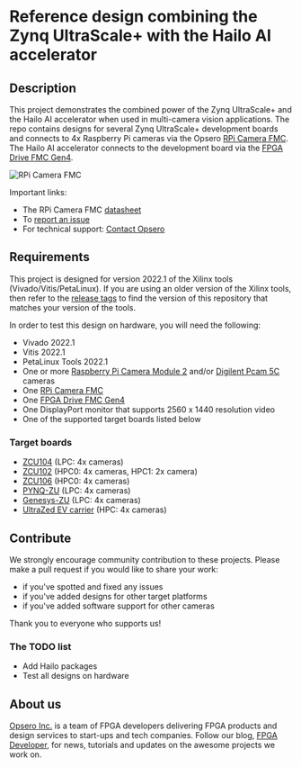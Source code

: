 # Reference design combining the Zynq UltraScale+ with the Hailo AI accelerator

## Description

This project demonstrates the combined power of the Zynq UltraScale+ and the Hailo AI accelerator
when used in multi-camera vision applications. The repo contains designs for several Zynq UltraScale+
development boards and connects to 4x Raspberry Pi cameras via the Opsero 
[RPi Camera FMC](https://camerafmc.com/docs/rpi-camera-fmc/overview/). The Hailo AI accelerator
connects to the development board via the [FPGA Drive FMC Gen4](https://www.fpgadrive.com/docs/fpga-drive-fmc-gen4/overview/).

![RPi Camera FMC](https://www.fpgadeveloper.com/camera-fmc-connecting-mipi-cameras-to-fpgas/images/rpi-camera-fmc-pynq-zu-1.jpg "RPi Camera FMC")

Important links:
* The RPi Camera FMC [datasheet](https://camerafmc.com/docs/rpi-camera-fmc/overview/)
* To [report an issue](https://github.com/fpgadeveloper/zynqmp-hailo-ai/issues)
* For technical support: [Contact Opsero](https://opsero.com/contact-us)

## Requirements

This project is designed for version 2022.1 of the Xilinx tools (Vivado/Vitis/PetaLinux). 
If you are using an older version of the Xilinx tools, then refer to the 
[release tags](https://github.com/fpgadeveloper/zynqmp-hailo-ai/tags "releases")
to find the version of this repository that matches your version of the tools.

In order to test this design on hardware, you will need the following:

* Vivado 2022.1
* Vitis 2022.1
* PetaLinux Tools 2022.1
* One or more [Raspberry Pi Camera Module 2](https://www.raspberrypi.com/products/camera-module-v2/) and/or 
  [Digilent Pcam 5C](https://digilent.com/shop/pcam-5c-5-mp-fixed-focus-color-camera-module/) cameras
* One [RPi Camera FMC](https://camerafmc.com/buy/ "RPi Camera FMC")
* One [FPGA Drive FMC Gen4](https://fpgadrive.com/buy/ "FPGA Drive FMC Gen4")
* One DisplayPort monitor that supports 2560 x 1440 resolution video
* One of the supported target boards listed below

### Target boards

* [ZCU104](https://www.xilinx.com/zcu104) (LPC: 4x cameras)
* [ZCU102](https://www.xilinx.com/zcu102) (HPC0: 4x cameras, HPC1: 2x camera)
* [ZCU106](https://www.xilinx.com/zcu106) (HPC0: 4x cameras)
* [PYNQ-ZU](https://www.tulembedded.com/FPGA/ProductsPYNQ-ZU.html) (LPC: 4x cameras)
* [Genesys-ZU](https://digilent.com/shop/genesys-zu-zynq-ultrascale-mpsoc-development-board/) (LPC: 4x cameras)
* [UltraZed EV carrier](https://www.xilinx.com/products/boards-and-kits/1-y3n9v1.html) (HPC: 4x cameras)

## Contribute

We strongly encourage community contribution to these projects. Please make a pull request if you
would like to share your work:
* if you've spotted and fixed any issues
* if you've added designs for other target platforms
* if you've added software support for other cameras

Thank you to everyone who supports us!

### The TODO list

* Add Hailo packages
* Test all designs on hardware

## About us

[Opsero Inc.](https://opsero.com "Opsero Inc.") is a team of FPGA developers delivering FPGA products and 
design services to start-ups and tech companies. Follow our blog, 
[FPGA Developer](https://www.fpgadeveloper.com "FPGA Developer"), for news, tutorials and
updates on the awesome projects we work on.

